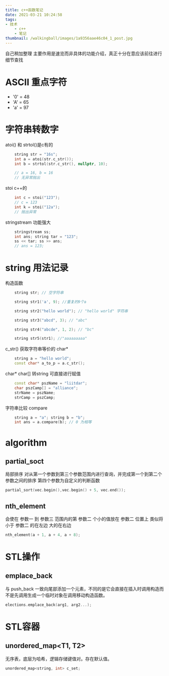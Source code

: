 ```yaml
---
title: c++函数笔记
date: 2021-03-21 10:24:58
tags:
- 技术
    - c++
    - 笔记
thumbnail: /walkingball/images/1a9356aae46c04_1_post.jpg
---
```

自己稍加整理
主要作用是速览而非具体的功能介绍，真正十分在意应该前往进行细节查找

# ASCII 重点字符
- '0' = 48
- 'A' = 65
- 'a' = 97

# 字符串转数字
atoi() 和 strtol()是c有的

```c++
    string str = "16s";
    int a = atoi(str.c_str());
    int b = strtol(str.c_str(), nullptr, 10);

    // a = 16, b = 16
    // 无异常抛出
```

stoi c++的

```c++
    int c = stoi("123");    
    // c = 123
    int k = stoi("12a");
    // 抛出异常
```

stringstream 功能强大

```c++
    stringstream ss;
    int ans; string tar = "123";
    ss << tar; ss >> ans;
    // ans = 123;
```

# string 用法记录
构造函数
```c++
    string str; // 空字符串

    string str1('a', 9); //重复的9个a

    string str2("hello world"); // "hello world" 字符串

    string str3("abcd", 3); // "abc"

    string str4("abcde", 1, 2); // "bc"

    string str5(str1); //"aaaaaaaaa"
```

c_str() 获取字符串等价的 char*

```c++
    string a = "hello world";
    const char* a_to_p = a.c_str();
```

char* char[] 转string 可直接进行赋值
```c++
    const char* pszName = "liitdar";
    char pszCamp[] = "alliance";
    strName = pszName;
    strCamp = pszCamp;
```

字符串比较 compare
```c++
    string a = "a"; string b = "b";
    int ans = a.compare(b); // 0 为相等
```
# algorithm

## partial_soct
局部排序
对从第一个参数到第三个参数范围内进行查询，并完成第一个到第二个参数之间的排序
第四个参数为自定义的判断函数

```c++
partial_sort(vec.begin(),vec.begin() + 5, vec.end());
```

## nth_element
会使在 参数一 到 参数三 范围内的第 参数二 个小的值放在 参数二 位置上
类似将小于 参数二 的在左边 大的在右边

```c++
nth_element(a + 1, a + 4, a + 8);
```

# STL操作

## emplace_back
与 push_back 一致向尾部添加一个元素，不同的是它会直接在插入时调用构造而不是先调用生成一个临时对象在调用移动构造函数。

```c++
elections.emplace_back(arg1, arg2...);
```

# STL容器

## unordered_map<T1, T2>
无序表，底层为哈希，逻辑存储键值对。存在默认值。
```c++
unordered_map<string, int> c_set;
```